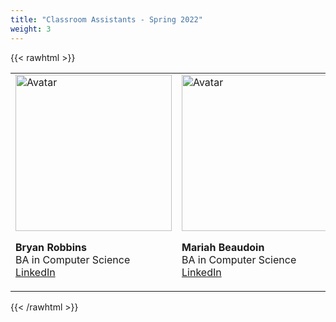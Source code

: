 ```yaml
---
title: "Classroom Assistants - Spring 2022"
weight: 3
---
```


{{< rawhtml >}}
<div class="row">
<link rel="stylesheet" href="/assets/css/custom.css">
<table >
<tr>
  <td>
  <link rel="stylesheet" href="/assets/css/custom.css">
  <img class = "myImage" src="bryan.jpeg" alt="Avatar" style="width:250px;height:250px;">
  <p class= "heading"> <b>Bryan Robbins</b><br/>
  BA in Computer Science<br/>
  <a href="https://www.linkedin.com/in/bryan-robbins-03a030100/">LinkedIn</a></p>
  </td>
  <td>
  <link rel="stylesheet" href="/assets/css/custom.css">
  <img class = "myImage" src="mariah.jpg" alt="Avatar" style="width:250px;height:250px;">
  <p class= "heading"><b>Mariah Beaudoin </b><br/>
  BA in Computer Science<br/>
  <a href="https://www.linkedin.com/in/mariah-beaudoin-b61ba621b">LinkedIn</a></p>
  </td>
  <td>
  <link rel="stylesheet" href="/assets/css/custom.css">
  <img class = "myImage" src="rhea.jpg" alt="Avatar" style="width:250px;height:250px;">
  <p class= "heading"><b>Rhea Hernandez</b><br/>
  BA in Biotechnology<br/>
  <a href="https://linkedin.com/in/rhea-hernandez-a25a7620a">LinkedIn</a></p>
  </td>
</tr>
</table>
</div>
{{< /rawhtml >}}